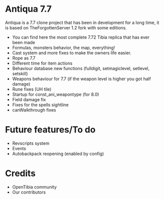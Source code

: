# Antiqua 7.7
Antiqua is a 7.7 clone project that has been in development for a long time, it is based on TheForgottenServer 1.2 fork with some editions.

  - You can find here the most complete 7.72 Tibia replica that has ever been made
  - Formulas, monsters behavior, the map, everything!
  - Cast system and more fixes to make the owners life easier.
  - Rope as 7.7
  - Different time for item actions
  - Behaviour database new functions (fulldigit, setmagiclevel, setlevel, setskill)
  - Weapons behaviour for 7.7 (if the weapon level is higher you got half damage)
  - Rune fixes (UH tile)
  - Startup for const_ani_weapontype (for 8.0)
  - Field damage fix
  - Fixes for the spells sightline
  - canWalkthrough fixes

# Future features/To do
  - Revscripts system
  - Events
  - Autobackpack reopening (enabled by config)

# Credits
  - OpenTibia community
  - Our contributors
